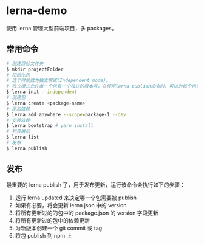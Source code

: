 # lerna-demo

使用 lerna 管理大型前端项目，多 packages。

## 常用命令

```bash
# 创建目标文件夹
$ mkdir projectFolder
# 初始化包
# 这个时候就为独立模式(Independent mode)。
# 独立模式允许每一个包有一个独立的版本号，在使用lerna publish命令时，可以为每个包单独制定具体的操作，同时可以只更新某一个包的版本号。
$ lerna init --independent
# 创建包
$ lerna create <package-name>
# 添加依赖
$ lerna add anywhere --scope=package-1 --dev
# 安装依赖
$ lerna bootstrap # yarn install
# 列表展示
$ lerna list
# 发布
$ lerna publish
```

## 发布

最重要的 lerna publish 了，用于发布更新，运行该命令会执行如下的步骤：

1. 运行 lerna updated 来决定哪一个包需要被 publish
2. 如果有必要，将会更新 lerna.json 中的 version
3. 将所有更新过的的包中的 package.json 的 version 字段更新
4. 将所有更新过的包中的依赖更新
5. 为新版本创建一个 git commit 或 tag
6. 将包 publish 到 npm 上
